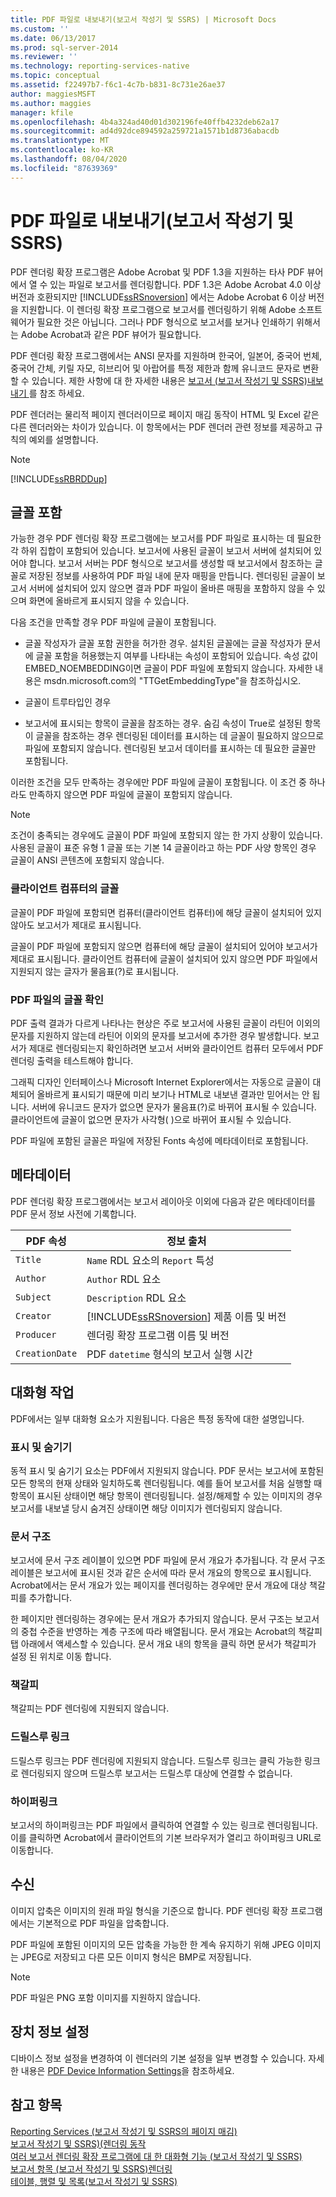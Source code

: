 ```yaml
---
title: PDF 파일로 내보내기(보고서 작성기 및 SSRS) | Microsoft Docs
ms.custom: ''
ms.date: 06/13/2017
ms.prod: sql-server-2014
ms.reviewer: ''
ms.technology: reporting-services-native
ms.topic: conceptual
ms.assetid: f22497b7-f6c1-4c7b-b831-8c731e26ae37
author: maggiesMSFT
ms.author: maggies
manager: kfile
ms.openlocfilehash: 4b4a324ad40d01d302196fe40ffb4232deb62a17
ms.sourcegitcommit: ad4d92dce894592a259721a1571b1d8736abacdb
ms.translationtype: MT
ms.contentlocale: ko-KR
ms.lasthandoff: 08/04/2020
ms.locfileid: "87639369"
---
```

# <a name="exporting-to-a-pdf-file-report-builder-and-ssrs"></a>PDF 파일로 내보내기(보고서 작성기 및 SSRS)
  PDF 렌더링 확장 프로그램은 Adobe Acrobat 및 PDF 1.3을 지원하는 타사 PDF 뷰어에서 열 수 있는 파일로 보고서를 렌더링합니다. PDF 1.3은 Adobe Acrobat 4.0 이상 버전과 호환되지만 [!INCLUDE[ssRSnoversion](../../includes/ssrsnoversion-md.md)] 에서는 Adobe Acrobat 6 이상 버전을 지원합니다. 이 렌더링 확장 프로그램으로 보고서를 렌더링하기 위해 Adobe 소프트웨어가 필요한 것은 아닙니다. 그러나 PDF 형식으로 보고서를 보거나 인쇄하기 위해서는 Adobe Acrobat과 같은 PDF 뷰어가 필요합니다.  
  
 PDF 렌더링 확장 프로그램에서는 ANSI 문자를 지원하며 한국어, 일본어, 중국어 번체, 중국어 간체, 키릴 자모, 히브리어 및 아랍어를 특정 제한과 함께 유니코드 문자로 변환할 수 있습니다. 제한 사항에 대 한 자세한 내용은 [보고서 &#40;보고서 작성기 및 SSRS&#41;내보내기 ](export-reports-report-builder-and-ssrs.md)를 참조 하세요.  
  
 PDF 렌더러는 물리적 페이지 렌더러이므로 페이지 매김 동작이 HTML 및 Excel 같은 다른 렌더러와는 차이가 있습니다. 이 항목에서는 PDF 렌더러 관련 정보를 제공하고 규칙의 예외를 설명합니다.  
  
> [!NOTE]  
>  [!INCLUDE[ssRBRDDup](../../includes/ssrbrddup-md.md)]  
  
##  <a name="font-embedding"></a><a name="FontRequirements"></a>글꼴 포함  
 가능한 경우 PDF 렌더링 확장 프로그램에는 보고서를 PDF 파일로 표시하는 데 필요한 각 하위 집합이 포함되어 있습니다. 보고서에 사용된 글꼴이 보고서 서버에 설치되어 있어야 합니다. 보고서 서버는 PDF 형식으로 보고서를 생성할 때 보고서에서 참조하는 글꼴로 저장된 정보를 사용하여 PDF 파일 내에 문자 매핑을 만듭니다. 렌더링된 글꼴이 보고서 서버에 설치되어 있지 않으면 결과 PDF 파일이 올바른 매핑을 포함하지 않을 수 있으며 화면에 올바르게 표시되지 않을 수 있습니다.  
  
 다음 조건을 만족할 경우 PDF 파일에 글꼴이 포함됩니다.  
  
-   글꼴 작성자가 글꼴 포함 권한을 허가한 경우. 설치된 글꼴에는 글꼴 작성자가 문서에 글꼴 포함을 허용했는지 여부를 나타내는 속성이 포함되어 있습니다. 속성 값이 EMBED_NOEMBEDDING이면 글꼴이 PDF 파일에 포함되지 않습니다. 자세한 내용은 msdn.microsoft.com의 "TTGetEmbeddingType"을 참조하십시오.  
  
-   글꼴이 트루타입인 경우  
  
-   보고서에 표시되는 항목이 글꼴을 참조하는 경우. 숨김 속성이 True로 설정된 항목이 글꼴을 참조하는 경우 렌더링된 데이터를 표시하는 데 글꼴이 필요하지 않으므로 파일에 포함되지 않습니다. 렌더링된 보고서 데이터를 표시하는 데 필요한 글꼴만 포함됩니다.  
  
 이러한 조건을 모두 만족하는 경우에만 PDF 파일에 글꼴이 포함됩니다. 이 조건 중 하나라도 만족하지 않으면 PDF 파일에 글꼴이 포함되지 않습니다.  
  
> [!NOTE]  
>  조건이 충족되는 경우에도 글꼴이 PDF 파일에 포함되지 않는 한 가지 상황이 있습니다. 사용된 글꼴이 표준 유형 1 글꼴 또는 기본 14 글꼴이라고 하는 PDF 사양 항목인 경우 글꼴이 ANSI 콘텐츠에 포함되지 않습니다.  
  
  
  
### <a name="fonts-on-the-client-computer"></a>클라이언트 컴퓨터의 글꼴  
 글꼴이 PDF 파일에 포함되면 컴퓨터(클라이언트 컴퓨터)에 해당 글꼴이 설치되어 있지 않아도 보고서가 제대로 표시됩니다.  
  
 글꼴이 PDF 파일에 포함되지 않으면 컴퓨터에 해당 글꼴이 설치되어 있어야 보고서가 제대로 표시됩니다. 클라이언트 컴퓨터에 글꼴이 설치되어 있지 않으면 PDF 파일에서 지원되지 않는 글자가 물음표(?)로 표시됩니다.  
  
### <a name="verifying-fonts-in-a-pdf-file"></a>PDF 파일의 글꼴 확인  
 PDF 출력 결과가 다르게 나타나는 현상은 주로 보고서에 사용된 글꼴이 라틴어 이외의 문자를 지원하지 않는데 라틴어 이외의 문자를 보고서에 추가한 경우 발생합니다. 보고서가 제대로 렌더링되는지 확인하려면 보고서 서버와 클라이언트 컴퓨터 모두에서 PDF 렌더링 출력을 테스트해야 합니다.  
  
 그래픽 디자인 인터페이스나 Microsoft Internet Explorer에서는 자동으로 글꼴이 대체되어 올바르게 표시되기 때문에 미리 보기나 HTML로 내보낸 결과만 믿어서는 안 됩니다. 서버에 유니코드 문자가 없으면 문자가 물음표(?)로 바뀌어 표시될 수 있습니다. 클라이언트에 글꼴이 없으면 문자가 사각형( )으로 바뀌어 표시될 수 있습니다.  
  
 PDF 파일에 포함된 글꼴은 파일에 저장된 Fonts 속성에 메타데이터로 포함됩니다.  
  
##  <a name="metadata"></a><a name="Metadata"></a> 메타데이터  
 PDF 렌더링 확장 프로그램에서는 보고서 레이아웃 이외에 다음과 같은 메타데이터를 PDF 문서 정보 사전에 기록합니다.  
  
|PDF 속성|정보 출처|  
|------------------|------------------|  
|`Title`|`Name` RDL 요소의 `Report` 특성|  
|`Author`|`Author` RDL 요소|  
|`Subject`|`Description` RDL 요소|  
|`Creator`|[!INCLUDE[ssRSnoversion](../../includes/ssrsnoversion-md.md)] 제품 이름 및 버전|  
|`Producer`|렌더링 확장 프로그램 이름 및 버전|  
|`CreationDate`|PDF `datetime` 형식의 보고서 실행 시간|  
  
  
  
##  <a name="interactivity"></a><a name="Interactivity"></a>대화형 작업  
 PDF에서는 일부 대화형 요소가 지원됩니다. 다음은 특정 동작에 대한 설명입니다.  
  
### <a name="show-and-hide"></a>표시 및 숨기기  
 동적 표시 및 숨기기 요소는 PDF에서 지원되지 않습니다. PDF 문서는 보고서에 포함된 모든 항목의 현재 상태와 일치하도록 렌더링됩니다. 예를 들어 보고서를 처음 실행할 때 항목이 표시된 상태이면 해당 항목이 렌더링됩니다. 설정/해제할 수 있는 이미지의 경우 보고서를 내보낼 당시 숨겨진 상태이면 해당 이미지가 렌더링되지 않습니다.  
  
### <a name="document-map"></a>문서 구조  
 보고서에 문서 구조 레이블이 있으면 PDF 파일에 문서 개요가 추가됩니다. 각 문서 구조 레이블은 보고서에 표시된 것과 같은 순서에 따라 문서 개요의 항목으로 표시됩니다. Acrobat에서는 문서 개요가 있는 페이지를 렌더링하는 경우에만 문서 개요에 대상 책갈피를 추가합니다.  
  
 한 페이지만 렌더링하는 경우에는 문서 개요가 추가되지 않습니다. 문서 구조는 보고서의 중첩 수준을 반영하는 계층 구조에 따라 배열됩니다. 문서 개요는 Acrobat의 책갈피 탭 아래에서 액세스할 수 있습니다. 문서 개요 내의 항목을 클릭 하면 문서가 책갈피가 설정 된 위치로 이동 합니다.  
  
### <a name="bookmarks"></a>책갈피  
 책갈피는 PDF 렌더링에 지원되지 않습니다.  
  
### <a name="drillthrough-links"></a>드릴스루 링크  
 드릴스루 링크는 PDF 렌더링에 지원되지 않습니다. 드릴스루 링크는 클릭 가능한 링크로 렌더링되지 않으며 드릴스루 보고서는 드릴스루 대상에 연결할 수 없습니다.  
  
### <a name="hyperlinks"></a>하이퍼링크  
 보고서의 하이퍼링크는 PDF 파일에서 클릭하여 연결할 수 있는 링크로 렌더링됩니다. 이를 클릭하면 Acrobat에서 클라이언트의 기본 브라우저가 열리고 하이퍼링크 URL로 이동합니다.  
  
  
  
##  <a name="compression"></a><a name="Compression"></a>수신  
 이미지 압축은 이미지의 원래 파일 형식을 기준으로 합니다. PDF 렌더링 확장 프로그램에서는 기본적으로 PDF 파일을 압축합니다.  
  
 PDF 파일에 포함된 이미지의 모든 압축을 가능한 한 계속 유지하기 위해 JPEG 이미지는 JPEG로 저장되고 다른 모든 이미지 형식은 BMP로 저장됩니다.  
  
> [!NOTE]  
>  PDF 파일은 PNG 포함 이미지를 지원하지 않습니다.  
  
  
  
##  <a name="device-information-settings"></a><a name="DeviceInfo"></a>장치 정보 설정  
 디바이스 정보 설정을 변경하여 이 렌더러의 기본 설정을 일부 변경할 수 있습니다. 자세한 내용은 [PDF Device Information Settings](../pdf-device-information-settings.md)을 참조하세요.  
  
  
  
## <a name="see-also"></a>참고 항목  
 [Reporting Services &#40;보고서 작성기 및 SSRS의 페이지 매김&#41;](../report-design/pagination-in-reporting-services-report-builder-and-ssrs.md)   
 [보고서 작성기 및 SSRS&#41;&#40;렌더링 동작](../report-design/rendering-behaviors-report-builder-and-ssrs.md)   
 [여러 보고서 렌더링 확장 프로그램에 대 한 대화형 기능 &#40;보고서 작성기 및 SSRS&#41;](interactive-functionality-different-report-rendering-extensions.md)   
 [보고서 항목 &#40;보고서 작성기 및 SSRS&#41;렌더링](../report-design/rendering-report-items-report-builder-and-ssrs.md)   
 [테이블, 행렬 및 목록&#40;보고서 작성기 및 SSRS&#41;](../report-design/create-invoices-and-forms-with-lists-report-builder-and-ssrs.md)  
  
  
